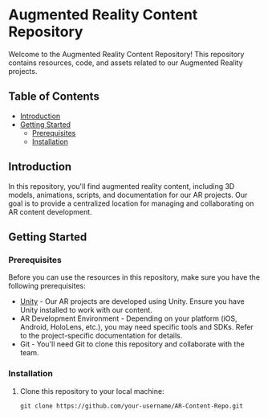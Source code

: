 # Augmented Reality Content Repository

Welcome to the Augmented Reality Content Repository! This repository contains resources, code, and assets related to our Augmented Reality projects.

## Table of Contents
- [Introduction](#introduction)
- [Getting Started](#getting-started)
  - [Prerequisites](#prerequisites)
  - [Installation](#installation)

## Introduction

In this repository, you'll find augmented reality content, including 3D models, animations, scripts, and documentation for our AR projects. Our goal is to provide a centralized location for managing and collaborating on AR content development.

## Getting Started

### Prerequisites

Before you can use the resources in this repository, make sure you have the following prerequisites:

- [Unity](https://unity.com/) - Our AR projects are developed using Unity. Ensure you have Unity installed to work with our content.
- AR Development Environment - Depending on your platform (iOS, Android, HoloLens, etc.), you may need specific tools and SDKs. Refer to the project-specific documentation for details.
- Git - You'll need Git to clone this repository and collaborate with the team.

### Installation

1. Clone this repository to your local machine:

   ```shell
   git clone https://github.com/your-username/AR-Content-Repo.git
